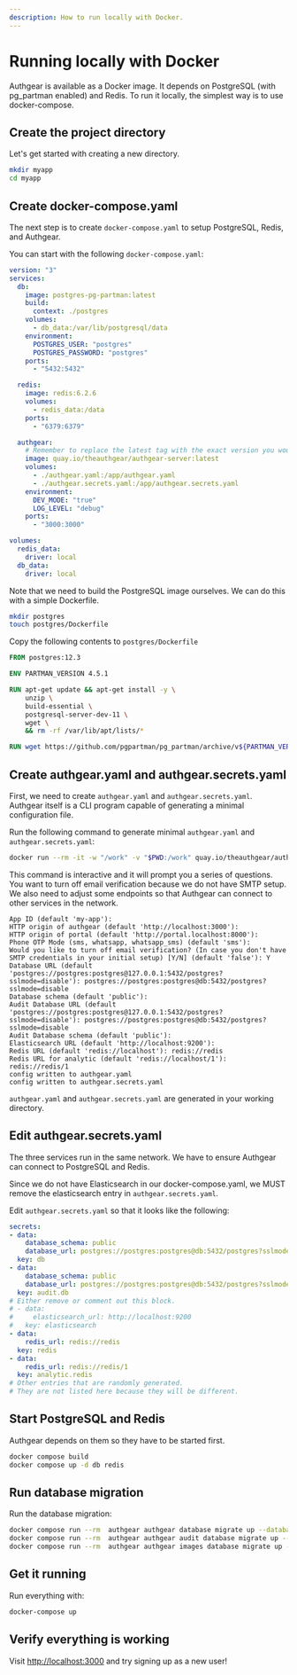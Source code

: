 ```yaml
---
description: How to run locally with Docker.
---
```


# Running locally with Docker

Authgear is available as a Docker image. It depends on PostgreSQL (with pg_partman enabled) and Redis. To run it locally, the simplest way is to use docker-compose.

## Create the project directory

Let's get started with creating a new directory.

```bash
mkdir myapp
cd myapp
```

## Create docker-compose.yaml

The next step is to create `docker-compose.yaml` to setup PostgreSQL, Redis, and Authgear.

You can start with the following `docker-compose.yaml`:

```yaml
version: "3"
services:
  db:
    image: postgres-pg-partman:latest
    build:
      context: ./postgres
    volumes:
      - db_data:/var/lib/postgresql/data
    environment:
      POSTGRES_USER: "postgres"
      POSTGRES_PASSWORD: "postgres"
    ports:
      - "5432:5432"

  redis:
    image: redis:6.2.6
    volumes:
      - redis_data:/data
    ports:
      - "6379:6379"

  authgear:
    # Remember to replace the latest tag with the exact version you would like to use!
    image: quay.io/theauthgear/authgear-server:latest
    volumes:
      - ./authgear.yaml:/app/authgear.yaml
      - ./authgear.secrets.yaml:/app/authgear.secrets.yaml
    environment:
      DEV_MODE: "true"
      LOG_LEVEL: "debug"
    ports:
      - "3000:3000"

volumes:
  redis_data:
    driver: local
  db_data:
    driver: local
```

Note that we need to build the PostgreSQL image ourselves. We can do this with a simple Dockerfile.

```bash
mkdir postgres
touch postgres/Dockerfile
```

Copy the following contents to `postgres/Dockerfile`

```Dockerfile
FROM postgres:12.3

ENV PARTMAN_VERSION 4.5.1

RUN apt-get update && apt-get install -y \
	unzip \
	build-essential \
	postgresql-server-dev-11 \
	wget \
	&& rm -rf /var/lib/apt/lists/*

RUN wget https://github.com/pgpartman/pg_partman/archive/v${PARTMAN_VERSION}.zip -O pg_partman-${PARTMAN_VERSION}.zip && unzip pg_partman-${PARTMAN_VERSION}.zip && cd pg_partman-${PARTMAN_VERSION} && make NO_BGW=1 install
```

## Create authgear.yaml and authgear.secrets.yaml

First, we need to create `authgear.yaml` and `authgear.secrets.yaml`. Authgear itself is a CLI program capable of generating a minimal configuration file.

Run the following command to generate minimal `authgear.yaml` and `authgear.secrets.yaml`:

```bash
docker run --rm -it -w "/work" -v "$PWD:/work" quay.io/theauthgear/authgear-server authgear init
```

This command is interactive and it will prompt you a series of questions.
You want to turn off email verification because we do not have SMTP setup.
We also need to adjust some endpoints so that Authgear can connect to other services in the network.

```
App ID (default 'my-app'):
HTTP origin of authgear (default 'http://localhost:3000'):
HTTP origin of portal (default 'http://portal.localhost:8000'):
Phone OTP Mode (sms, whatsapp, whatsapp_sms) (default 'sms'):
Would you like to turn off email verification? (In case you don't have SMTP credentials in your initial setup) [Y/N] (default 'false'): Y
Database URL (default 'postgres://postgres:postgres@127.0.0.1:5432/postgres?sslmode=disable'): postgres://postgres:postgres@db:5432/postgres?sslmode=disable
Database schema (default 'public'):
Audit Database URL (default 'postgres://postgres:postgres@127.0.0.1:5432/postgres?sslmode=disable'): postgres://postgres:postgres@db:5432/postgres?sslmode=disable
Audit Database schema (default 'public'):
Elasticsearch URL (default 'http://localhost:9200'):
Redis URL (default 'redis://localhost'): redis://redis
Redis URL for analytic (default 'redis://localhost/1'): redis://redis/1
config written to authgear.yaml
config written to authgear.secrets.yaml
```

`authgear.yaml` and `authgear.secrets.yaml` are generated in your working directory.

## Edit authgear.secrets.yaml

The three services run in the same network. We have to ensure Authgear can connect to PostgreSQL and Redis.

Since we do not have Elasticsearch in our docker-compose.yaml, we MUST remove the elasticsearch entry in `authgear.secrets.yaml`.

Edit `authgear.secrets.yaml` so that it looks like the following:

```yaml
secrets:
- data:
    database_schema: public
    database_url: postgres://postgres:postgres@db:5432/postgres?sslmode=disable
  key: db
- data:
    database_schema: public
    database_url: postgres://postgres:postgres@db:5432/postgres?sslmode=disable
  key: audit.db
# Either remove or comment out this block.
# - data:
#     elasticsearch_url: http://localhost:9200
#   key: elasticsearch
- data:
    redis_url: redis://redis
  key: redis
- data:
    redis_url: redis://redis/1
  key: analytic.redis
# Other entries that are randomly generated.
# They are not listed here because they will be different.
```

## Start PostgreSQL and Redis

Authgear depends on them so they have to be started first.

```bash
docker compose build
docker compose up -d db redis
```

## Run database migration

Run the database migration:

```bash
docker compose run --rm  authgear authgear database migrate up --database-url="postgres://postgres:postgres@db:5432/postgres?sslmode=disable" --database-schema="public"
docker compose run --rm  authgear authgear audit database migrate up --database-url="postgres://postgres:postgres@db:5432/postgres?sslmode=disable" --database-schema="public"
docker compose run --rm  authgear authgear images database migrate up --database-url="postgres://postgres:postgres@db:5432/postgres?sslmode=disable" --database-schema="public"
```

## Get it running

Run everything with:

```bash
docker-compose up
```

## Verify everything is working

Visit [http://localhost:3000](http://localhost:3000) and try signing up as a new user!

